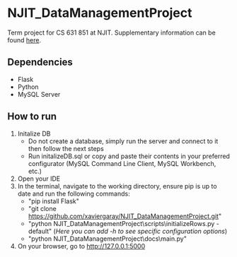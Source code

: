 # NJIT_DataManagementProject
Term project for CS 631 851 at NJIT. Supplementary information can be found [here](https://docs.google.com/document/d/1sM_TkhyeoWbIAFcrFBpwjBQ53cSiwFLRUVbyaL_cA-M/edit?usp=sharing).

## Dependencies
* Flask
* Python
* MySQL Server

## How to run
1. Initalize DB
   * Do not create a database, simply run the server and connect to it then follow the next steps
   * Run initalizeDB.sql or copy and paste their contents in your preferred configurator (MySQL Command Line Client, MySQL Workbench, etc.)
3. Open your IDE
4. In the terminal, navigate to the working directory, ensure pip is up to date and run the following commands:
   * "pip install Flask"
   * "git clone https://github.com/xaviergaray/NJIT_DataManagementProject.git"
   * "python NJIT_DataManagementProject\scripts\initializeRows.py -default" (*Here you can add -h to see specific configuration options*)
   * "python NJIT_DataManagementProject\docs\main.py"
5. On your browser, go to http://127.0.0.1:5000
